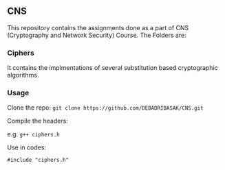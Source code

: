 ## CNS
This repository contains the assignments done as a part of CNS (Cryptography and Network Security) Course.
The Folders are:
### Ciphers
It contains the implmentations of several substitution based cryptographic algorithms.
### Usage
Clone the repo: ```git clone https://github.com/DEBADRIBASAK/CNS.git```

Compile the headers:

e.g. ```g++ ciphers.h```

Use in codes:

```#include "ciphers.h"```
